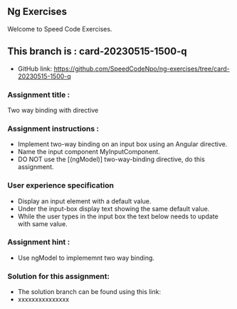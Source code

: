 ## Ng Exercises

Welcome to Speed Code Exercises.

## This branch is : card-20230515-1500-q

- GitHub link: https://github.com/SpeedCodeNpo/ng-exercises/tree/card-20230515-1500-q

### Assignment title :

Two way binding with directive

### Assignment instructions :

- Implement two-way binding on an input box using an Angular directive.
- Name the input component MyInputComponent.
- DO NOT use the [(ngModel)] two-way-binding directive, do this assignment.

### User experience specification

- Display an input element with a default value.
- Under the input-box display text showing the same default value.
- While the user types in the input box the text below needs to update with same value.

### Assignment hint :

- Use ngModel to implememnt two way binding.

### Solution for this assignment:

- The solution branch can be found using this link:
- xxxxxxxxxxxxxxx
